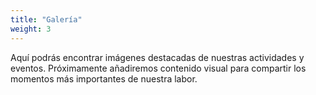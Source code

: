 ```yaml
---
title: "Galería"
weight: 3
---
```


Aquí podrás encontrar imágenes destacadas de nuestras actividades y eventos. Próximamente añadiremos contenido visual para compartir los momentos más importantes de nuestra labor.


